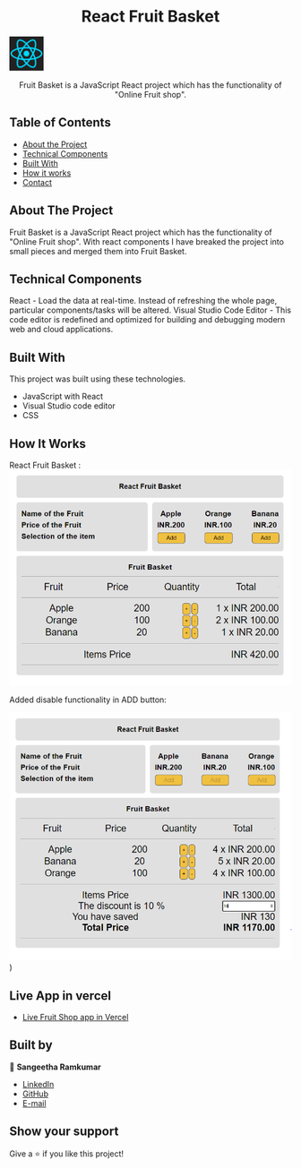  <h1 align="center"> React Fruit Basket  </h1>
  <p align="center">
  
  <img width="61" alt="React" src="https://github.com/Sangi19/TO-DO-List/blob/main/Images/React.png"> &emsp;
   </p>

  <p align="center">
    Fruit Basket is a JavaScript React project which has the functionality of "Online Fruit shop". <br />
    </p>
</p>

<!-- TABLE OF CONTENTS -->

## Table of Contents

- [About the Project](#about-the-project)
- [Technical Components](#techincal-components)
- [Built With](#built-with)
- [How it works](#How-it-works)
- [Contact](#Authors)


## About The Project
Fruit Basket is a JavaScript React project which has the functionality of "Online Fruit shop". With react components I have breaked the project into small pieces and merged them into Fruit Basket.<br />
    
## Technical Components

React - Load the data at real-time. Instead of refreshing the whole page, particular components/tasks will be altered.
Visual Studio Code Editor - This code editor is redefined and optimized for building and debugging modern web and cloud applications.

## Built With

This project was built using these technologies.

- JavaScript with React
- Visual Studio code editor 
- CSS

<!-- HOW IT WORKS -->

## How It Works
 React Fruit Basket : <br>
![React Fruit Basket  - Base](https://github.com/Sangi19/fruit-basket/blob/master/Images/basic.PNG)

Added disable functionality in ADD button:

![React Fruit Basket  - disabled ADD button with discount price](https://github.com/Sangi19/fruit-basket/blob/master/Images/snip.PNG))

## Live App in vercel

  - [Live Fruit Shop app in Vercel](https://fruit-basket-three.vercel.app/)
## Built by

👤 **Sangeetha Ramkumar**

- [LinkedIn](https://www.linkedin.com/in/sangeetharamkumar)
- [GitHub](https://github.com/Sangi19)
- [E-mail](sangiammu1020@gmail.com)

<!-- ACKNOWLEDGEMENTS -->

## Show your support

Give a ⭐️ if you like this project!
